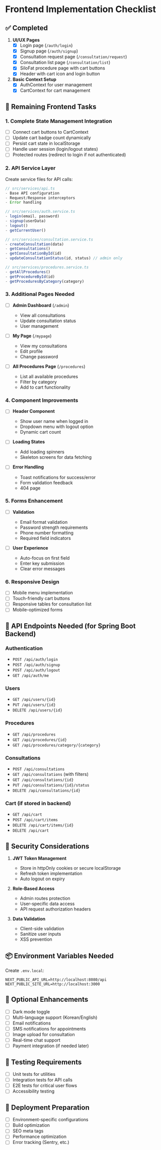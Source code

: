 # Frontend Implementation Checklist

## ✅ Completed
1. **UI/UX Pages**
   - [x] Login page (`/auth/login`)
   - [x] Signup page (`/auth/signup`)
   - [x] Consultation request page (`/consultation/request`)
   - [x] Consultation list page (`/consultation/list`)
   - [x] SiloFat procedure page with cart buttons
   - [x] Header with cart icon and login button

2. **Basic Context Setup**
   - [x] AuthContext for user management
   - [x] CartContext for cart management

## 🔧 Remaining Frontend Tasks

### 1. **Complete State Management Integration**
- [ ] Connect cart buttons to CartContext
- [ ] Update cart badge count dynamically
- [ ] Persist cart state in localStorage
- [ ] Handle user session (login/logout states)
- [ ] Protected routes (redirect to login if not authenticated)

### 2. **API Service Layer**
Create service files for API calls:
```typescript
// src/services/api.ts
- Base API configuration
- Request/Response interceptors
- Error handling

// src/services/auth.service.ts
- login(email, password)
- signup(userData)
- logout()
- getCurrentUser()

// src/services/consultation.service.ts
- createConsultation(data)
- getConsultations()
- getConsultationById(id)
- updateConsultationStatus(id, status) // admin only

// src/services/procedures.service.ts
- getAllProcedures()
- getProcedureById(id)
- getProceduresByCategory(category)
```

### 3. **Additional Pages Needed**
- [ ] **Admin Dashboard** (`/admin`)
  - View all consultations
  - Update consultation status
  - User management
  
- [ ] **My Page** (`/mypage`)
  - View my consultations
  - Edit profile
  - Change password

- [ ] **All Procedures Page** (`/procedures`)
  - List all available procedures
  - Filter by category
  - Add to cart functionality

### 4. **Component Improvements**
- [ ] **Header Component**
  - Show user name when logged in
  - Dropdown menu with logout option
  - Dynamic cart count

- [ ] **Loading States**
  - Add loading spinners
  - Skeleton screens for data fetching

- [ ] **Error Handling**
  - Toast notifications for success/error
  - Form validation feedback
  - 404 page

### 5. **Forms Enhancement**
- [ ] **Validation**
  - Email format validation
  - Password strength requirements
  - Phone number formatting
  - Required field indicators

- [ ] **User Experience**
  - Auto-focus on first field
  - Enter key submission
  - Clear error messages

### 6. **Responsive Design**
- [ ] Mobile menu implementation
- [ ] Touch-friendly cart buttons
- [ ] Responsive tables for consultation list
- [ ] Mobile-optimized forms

## 📡 API Endpoints Needed (for Spring Boot Backend)

### Authentication
- `POST /api/auth/login`
- `POST /api/auth/signup`
- `POST /api/auth/logout`
- `GET /api/auth/me`

### Users
- `GET /api/users/{id}`
- `PUT /api/users/{id}`
- `DELETE /api/users/{id}`

### Procedures
- `GET /api/procedures`
- `GET /api/procedures/{id}`
- `GET /api/procedures/category/{category}`

### Consultations
- `POST /api/consultations`
- `GET /api/consultations` (with filters)
- `GET /api/consultations/{id}`
- `PUT /api/consultations/{id}/status`
- `DELETE /api/consultations/{id}`

### Cart (if stored in backend)
- `GET /api/cart`
- `POST /api/cart/items`
- `DELETE /api/cart/items/{id}`
- `DELETE /api/cart`

## 🔐 Security Considerations
1. **JWT Token Management**
   - Store in httpOnly cookies or secure localStorage
   - Refresh token implementation
   - Auto logout on expiry

2. **Role-Based Access**
   - Admin routes protection
   - User-specific data access
   - API request authorization headers

3. **Data Validation**
   - Client-side validation
   - Sanitize user inputs
   - XSS prevention

## 📦 Environment Variables Needed
Create `.env.local`:
```
NEXT_PUBLIC_API_URL=http://localhost:8080/api
NEXT_PUBLIC_SITE_URL=http://localhost:3000
```

## 🎨 Optional Enhancements
- [ ] Dark mode toggle
- [ ] Multi-language support (Korean/English)
- [ ] Email notifications
- [ ] SMS notifications for appointments
- [ ] Image upload for consultation
- [ ] Real-time chat support
- [ ] Payment integration (if needed later)

## 📝 Testing Requirements
- [ ] Unit tests for utilities
- [ ] Integration tests for API calls
- [ ] E2E tests for critical user flows
- [ ] Accessibility testing

## 🚀 Deployment Preparation
- [ ] Environment-specific configurations
- [ ] Build optimization
- [ ] SEO meta tags
- [ ] Performance optimization
- [ ] Error tracking (Sentry, etc.)